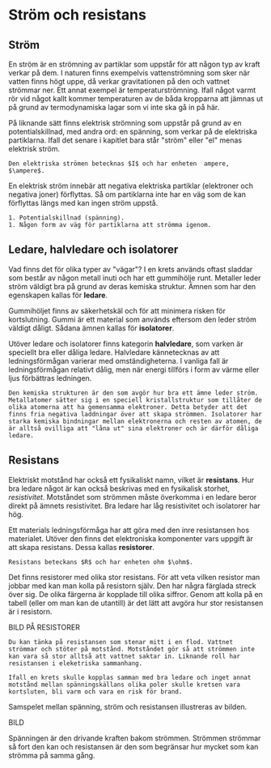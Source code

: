 # Ström och resistans

## Ström

En ström är en strömning av partiklar som uppstår för att någon typ av kraft verkar på dem. I naturen finns exempelvis vattenströmning som sker när vatten finns högt uppe, då verkar gravitationen på den och vattnet strömmar ner. Ett annat exempel är temperaturströmning. Ifall något varmt rör vid något kallt kommer temperaturen av de båda kropparna att jämnas ut på grund av termodynamiska lagar som vi inte ska gå in på här.

På liknande sätt finns elektrisk strömning som uppstår på grund av en potentialskillnad, med andra ord: en spänning, som verkar på de elektriska partiklarna. Ifall det senare i kapitlet bara står "ström" eller "el" menas elektrisk ström. 

```admonish info title="Storhet och enhet"
Den elektriska strömen betecknas $I$ och har enheten  ampere, $\ampere$.
```

En elektrisk ström innebär att negativa elektriska partiklar (elektroner och negativa joner) förflyttas. Så om partiklarna inte har en väg som de kan förflyttas längs med kan ingen ström uppstå.

```admonish info title="Det finns alltså två kriterier för att en ström ska uppstå"
1. Potentialskillnad (spänning).
1. Någon form av väg för partiklarna att strömma igenom.
```



## Ledare, halvledare och isolatorer
Vad finns det för olika typer av "vägar"? I en krets används oftast sladdar som består av någon metall inuti och har ett gummihölje runt. Metaller leder ström väldigt bra på grund av deras kemiska struktur. Ämnen som har den egenskapen kallas för **ledare**. 

Gummihöljet finns av säkerhetskäl och för att minimera risken för kortslutning. Gummi är ett material som används eftersom den leder ström väldigt dåligt. Sådana ämnen kallas för **isolatorer**. 

Utöver ledare och isolatorer finns kategorin **halvledare**, som varken är speciellt bra eller dåliga ledare. Halvledare kännetecknas av att ledningsförmågan varierar med omständigheterna. I vanliga fall är ledningsförmågan relativt dålig, men när energi tillförs i form av värme eller ljus förbättras ledningen.

```admonish question title="Varför finns olika bra ledare?"
Den kemiska strukturen är den som avgör hur bra ett ämne leder ström. Metallatomer sätter sig i en speciell kristallstruktur som tillåter de olika atomerna att ha gemensamma elektroner. Detta betyder att det finns fria negativa laddningar över att skapa strömmen. Isolatorer har starka kemiska bindningar mellan elektronerna och resten av atomen, de är alltså ovilliga att "låna ut" sina elektroner och är därför dåliga ledare. 
```


## Resistans
Elektriskt motstånd har också ett fysikaliskt namn, vilket är **resistans**. Hur bra ledare något är kan också beskrivas med en fysikalisk storhet, *resistivitet*. Motståndet som strömmen måste överkomma i en ledare beror direkt på ämnets resistivitet. Bra ledare har låg resistivitet och isolatorer har hög. 

Ett materials ledningsförmåga har att göra med den inre resistansen hos materialet. Utöver den finns det elektroniska komponenter vars uppgift är att skapa resistans. Dessa kallas **resistorer**. 



```admonish info title="Storhet och enhet"
Resistans beteckans $R$ och har enheten ohm $\ohm$.
```
Det finns resistorer med olika stor resistans. För att veta vilken resistor man jobbar med kan man kolla på resistorn själv. Den har några färglada streck över sig. De olika färgerna är kopplade till olika siffror. Genom att kolla på en tabell (eller om man kan de utantill) är det lätt att avgöra hur stor resistansen är i resistorn.

BILD  PÅ RESISTORER

```admonish question title="Varför vill vi ha resistorer i kretsen?"
Du kan tänka på resistansen som stenar mitt i en flod. Vattnet strömmar och stöter på motstånd. Motståndet gör så att strömmen inte kan vara så stor alltså att vattnet saktar in. Liknande roll har resistansen i eleketriska sammanhang. 

Ifall en krets skulle kopplas samman med bra ledare och inget annat motstånd mellan spänningskällans olika poler skulle kretsen vara kortsluten, bli varm och vara en risk för brand.
```


Samspelet mellan spänning, ström och resistansen illustreras av bilden.

BILD

Spänningen är den drivande kraften bakom strömmen. Strömmen strömmar så fort den kan och resistansen är den som begränsar hur mycket som kan strömma på samma gång. 
